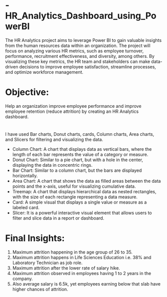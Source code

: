 # -HR_Analytics_Dashboard_using_PowerBI
The HR Analytics project aims to leverage Power BI to gain valuable insights from the human resources data within an organization. The project will focus on analyzing various HR metrics, such as employee turnover, performance, recruitment effectiveness, and diversity, among others. By visualizing these key metrics, the HR team and stakeholders can make data-driven decisions to improve employee satisfaction, streamline processes, and optimize workforce management.

# Objective:
Help an organization improve employee performance and improve employee retention (reduce attrition) by creating an HR Analytics dashboard.

#
I have used Bar charts, Donut charts, cards, Column charts, Area charts, and Slicers for filtering and visualizing the data.

- Column Chart: A chart that displays data as vertical bars, where the length of each bar represents the value of a category or measure.
- Donut Chart: Similar to a pie chart, but with a hole in the center, displaying the data in concentric rings.
- Bar Chart: Similar to a column chart, but the bars are displayed horizontally.
- Area Chart: A chart that shows the data as filled areas between the data points and the x-axis, useful for visualizing cumulative data.
- Treemap: A chart that displays hierarchical data as nested rectangles, with the size of each rectangle representing a data measure.
- Card: A simple visual that displays a single value or measure as a labeled card.
- Slicer: It is a powerful interactive visual element that allows users to filter and slice data in a report or dashboard.

# Final Insights:
1. Maximum attrition happening in the age group of 26 to 35.
2. Maximum attrition happens in Life Sciences Education i.e. 38% and Laboratory Technician as job role.
3. Maximum attrition after the lower rate of salary hike.
4. Maximum attrition observed in employees having 1 to 2 years in the company.
5. Also average salary is 6.5k, yet employees earning below that slab have higher chances of attrition.

